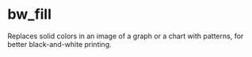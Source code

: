 # bw_fill
Replaces solid colors in an image of a graph or a chart with patterns, for better black-and-white printing.
